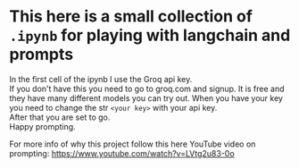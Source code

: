# This here is a small collection of `.ipynb` for playing with langchain and prompts
In the first cell of the ipynb I use the Groq api key.  
If you don't have this you need to go to groq.com and signup. It is free and they have many different models you can try out. 
When you have your key you need to change the str `<your key>` with your api key.  
After that you are set to go.  
Happy prompting. 

For more info of why this  project follow this here YouTube video on prompting: https://www.youtube.com/watch?v=LVtg2u83-0o